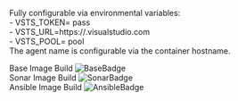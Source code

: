 Fully configurable via environmental variables:  
    - VSTS_TOKEN= pass  
    - VSTS_URL=https://<yourpath>.visualstudio.com  
    - VSTS_POOL= pool  
The agent name is configurable via the container hostname.  

Base Image Build ![BaseBadge](https://beverts.visualstudio.com/_apis/public/build/definitions/93e3d145-8350-4675-b220-333870597580/76/badge)  
Sonar Image Build ![SonarBadge](https://beverts.visualstudio.com/_apis/public/build/definitions/93e3d145-8350-4675-b220-333870597580/109/badge)  
Ansible Image Build ![AnsibleBadge](https://beverts.visualstudio.com/_apis/public/build/definitions/93e3d145-8350-4675-b220-333870597580/99/badge)